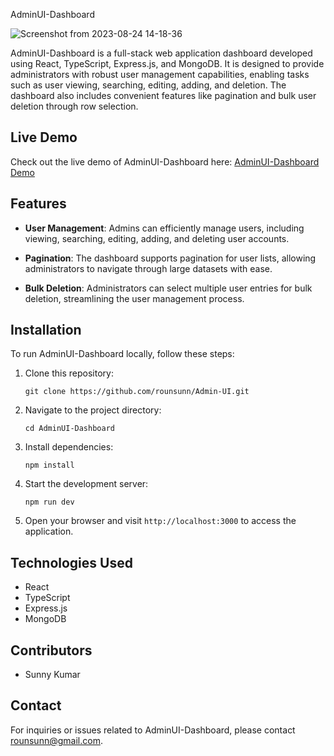  AdminUI-Dashboard

![Screenshot from 2023-08-24 14-18-36](https://github.com/rounsunn/Admin-UI/assets/30294659/64cd06ce-62fb-4ff1-8f76-993a70870726)

AdminUI-Dashboard is a full-stack web application dashboard developed using React, TypeScript, Express.js, and MongoDB. It is designed to provide administrators with robust user management capabilities, enabling tasks such as user viewing, searching, editing, adding, and deletion. The dashboard also includes convenient features like pagination and bulk user deletion through row selection.

## Live Demo

Check out the live demo of AdminUI-Dashboard here: [AdminUI-Dashboard Demo](https://admin-ui-alpha.vercel.app/)

## Features

- **User Management**: Admins can efficiently manage users, including viewing, searching, editing, adding, and deleting user accounts.

- **Pagination**: The dashboard supports pagination for user lists, allowing administrators to navigate through large datasets with ease.

- **Bulk Deletion**: Administrators can select multiple user entries for bulk deletion, streamlining the user management process.


## Installation

To run AdminUI-Dashboard locally, follow these steps:

1. Clone this repository:

   ```shell
   git clone https://github.com/rounsunn/Admin-UI.git
   ```

2. Navigate to the project directory:

   ```shell
   cd AdminUI-Dashboard
   ```

3. Install dependencies:

   ```shell
   npm install
   ```

4. Start the development server:

   ```shell
   npm run dev
   ```

5. Open your browser and visit `http://localhost:3000` to access the application.

## Technologies Used

- React
- TypeScript
- Express.js
- MongoDB

## Contributors

- Sunny Kumar

## Contact

For inquiries or issues related to AdminUI-Dashboard, please contact rounsunn@gmail.com.
